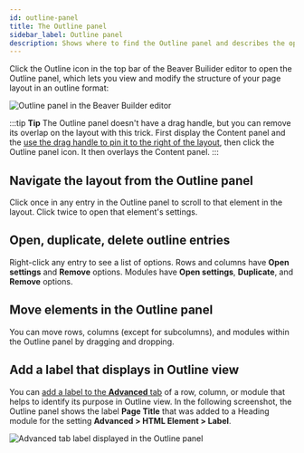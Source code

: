 ```yaml
---
id: outline-panel
title: The Outline panel
sidebar_label: Outline panel
description: Shows where to find the Outline panel and describes the options there.
---
```


Click the Outline icon in the top bar of the Beaver Builider editor to open the Outline panel, which lets you view and modify the structure of your page layout in an outline format:

![Outline panel in the Beaver Builder editor](/img/outline-panel-1.png) 

:::tip **Tip**
The Outline panel doesn't have a drag handle, but you can remove its overlap on the layout with this trick. First display the Content panel and the [use the drag handle to pin it to the right of the layout](/beaver-builder/getting-started/bb-editor-basics/user-interface.md/#8-drag-handle), then click the Outline panel icon. It then overlays the Content panel.
:::

## Navigate the layout from the Outline panel

Click once in any entry in the Outline panel to scroll to that element in the layout. Click twice to open that element's settings.

## Open, duplicate, delete outline entries

Right-click any entry to see a list of options. Rows and columns have **Open settings** and **Remove** options. Modules have **Open settings**, **Duplicate**, and **Remove** options.

## Move elements in the Outline panel

You can move rows, columns (except for subcolumns), and modules within the Outline panel by dragging and dropping. 

## Add a label that displays in Outline view

You can [add a label to the **Advanced** tab](./beaver-builder/layouts/advanced-tab-rows-columns-modules.md#html-element-section) of a row, column, or module that helps to identify its purpose in Outline view. In the following screenshot, the Outline panel shows the label **Page Title** that was added to a Heading module for the setting **Advanced > HTML Element > Label**.

![Advanced tab label displayed in the Outline panel](/img/outline-panel-2.png)

